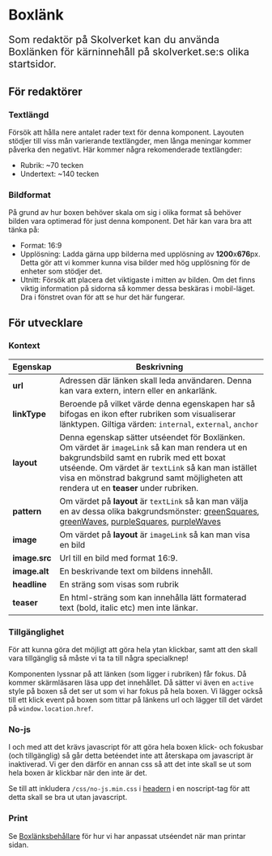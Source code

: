 # Boxlänk
<p style="font-size: 20px">Som redaktör på Skolverket kan du använda Boxlänken för kärninnehåll på skolverket.se:s olika startsidor.</p>

## För redaktörer

### Textlängd
Försök att hålla nere antalet rader text för denna komponent. Layouten stödjer till viss mån varierande textlängder, men långa meningar kommer påverka den negativt. Här kommer några rekomenderade textlängder:

* Rubrik: ~70 tecken
* Undertext: ~140 tecken

### Bildformat
På grund av hur boxen behöver skala om sig i olika format så behöver bilden vara optimerad för just denna komponent. Det här kan vara bra att tänka på:

* Format: 16:9
* Upplösning: Ladda gärna upp bilderna med upplösning av **1200**x**676**px. Detta gör att vi kommer kunna visa bilder med hög upplösning för de enheter som stödjer det.
* Utnitt: Försök att placera det viktigaste i mitten av bilden. Om det finns viktig information på sidorna så kommer dessa beskäras i mobil-läget. Dra i fönstret ovan för att se hur det här fungerar. 

## För utvecklare

### Kontext
| Egenskap                   | Beskrivning |
|----------------------------|-------------|
| <strong>url</strong>       | Adressen där länken skall leda användaren. Denna kan vara extern, intern eller en ankarlänk. |
| <strong>linkType</strong>  | Beroende på vilket värde denna egenskapen har så bifogas en ikon efter rubriken som visualiserar länktypen. Giltiga värden: `internal`, `external`, `anchor` |
| <strong>layout</strong>    | Denna egenskap sätter utséendet för Boxlänken. Om värdet är `imageLink` så kan man rendera ut en bakgrundsbild samt en rubrik med ett boxat utséende. Om värdet är `textLink` så kan man istället visa en mönstrad bakgrund samt möjligheten att rendera ut en **teaser** under rubriken. |
| <strong>pattern</strong>   | Om värdet på **layout** är `textLink` så kan man välja en av dessa olika bakgrundsmönster: [greenSquares](/styleguide/components/detail/box-link--text-link-green-squares), [greenWaves](/styleguide/components/detail/box-link--text-link-green-waves), [purpleSquares](/styleguide/components/detail/box-link--text-link-purple-squares), [purpleWaves](/styleguide/components/detail/box-link--text-link-purple-waves) |
| <strong>image</strong>     | Om värdet på **layout** är `imageLink` så kan man visa en bild |
| <strong>image.src</strong> | Url till en bild med format 16:9. |
| <strong>image.alt</strong> | En beskrivande text om bildens innehåll. |
| <strong>headline</strong>  | En sträng som visas som rubrik |
| <strong>teaser</strong>    | En html-sträng som kan innehålla lätt formaterad text (bold, italic etc) men inte länkar. |

### Tillgänglighet
För att kunna göra det möjligt att göra hela ytan klickbar, samt att den skall vara tillgänglig så måste vi ta ta till några specialknep!

Komponenten lyssnar på att länken (som ligger i rubriken) får fokus. Då kommer skärmläsaren läsa upp det innehållet. Då sätter vi även en `active` style på boxen så det ser ut som vi har fokus på hela boxen. Vi lägger också till ett klick event på boxen som tittar på länkens url och lägger till det värdet på `window.location.href`. 

### No-js
I och med att det krävs javascript för att göra hela boxen klick- och fokusbar (och tillgänglig) så går detta betéendet inte att återskapa om javascript är inaktiverad. Vi ger den därför en annan css så att det inte skall se ut som hela boxen är klickbar när den inte är det.

Se till att inkludera `/css/no-js.min.css` i [headern](/styleguide/components/detail/head) i en noscript-tag för att detta skall se bra ut utan javascript.

### Print
Se [Boxlänksbehållare](/styleguide/components/detail/box-link-container) för hur vi har anpassat utséendet när man printar sidan.
